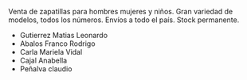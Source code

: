 <!-- descripcion del proyecto -->

Venta de zapatillas para hombres mujeres y niños. Gran variedad de modelos, todos los números. Envíos a todo el país. Stock permanente.


<!-- descripciones de los integrante -->


- Gutierrez Matias Leonardo
- Abalos Franco Rodrigo
- Carla Mariela Vidal
- Cajal Anabella
- Peñalva claudio
